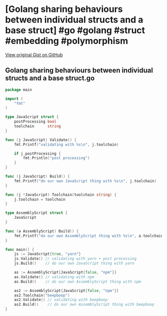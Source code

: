 # [Golang sharing behaviours between individual structs and a base struct] #go #golang #struct #embedding #polymorphism

[View original Gist on GitHub](https://gist.github.com/Integralist/b78bcff09166a8dea9cabfcd7af96383)

## Golang sharing behaviours between individual structs and a base struct.go

```go
package main

import (
	"fmt"
)

type JavaScript struct {
	postProcessing bool
	toolchain      string
}

func (j JavaScript) Validate() {
	fmt.Printf("validating with %s\n", j.toolchain)

	if j.postProcessing {
		fmt.Println("post processing")
	}
}

func (j JavaScript) Build() {
	fmt.Printf("do our own JavaScript thing with %s\n", j.toolchain)
}

func (j *JavaScript) Toolchain(toolchain string) {
	j.toolchain = toolchain
}

type AssemblyScript struct {
	JavaScript
}

func (a AssemblyScript) Build() {
	fmt.Printf("do our own AssemblyScript thing with %s\n", a.toolchain)
}

func main() {
	js := JavaScript{true, "yarn"}
	js.Validate() // validating with yarn + post processing
	js.Build()    // do our own JavaScript thing with yarn

	as := AssemblyScript{JavaScript{false, "npm"}}
	as.Validate() // validating with npm
	as.Build()    // do our own AssemblyScript thing with npm

	as2 := AssemblyScript{JavaScript{false, "npm"}}
	as2.Toolchain("beepboop")
	as2.Validate() // validating with beepboop
	as2.Build()    // do our own AssemblyScript thing with beepboop
}
```

